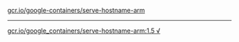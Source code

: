 [gcr.io/google-containers/serve-hostname-arm](https://hub.docker.com/r/abcz/serve-hostname-arm/tags/) 

----
[gcr.io/google_containers/serve-hostname-arm:1.5 √](https://hub.docker.com/r/abcz/serve-hostname-arm/tags/)

